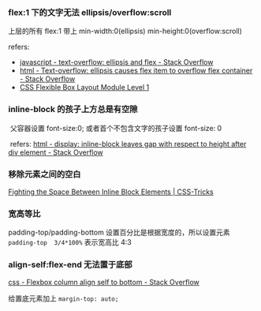 ### flex:1 下的文字无法 ellipsis/overflow:scroll

  上层的所有 flex:1 带上 min-width:0(ellipsis)  min-height:0(overflow:scroll)
  
  refers:
  - [javascript - text-overflow: ellipsis and flex - Stack Overflow](https://stackoverflow.com/questions/39472747/text-overflow-ellipsis-and-flex)
  - [html - Text-overflow: ellipsis causes flex item to overflow flex container - Stack Overflow](https://stackoverflow.com/questions/41286912/text-overflow-ellipsis-causes-flex-item-to-overflow-flex-container)
  - [CSS Flexible Box Layout Module Level 1](https://www.w3.org/TR/css-flexbox-1/#intrinsic-item-contributions)

### inline-block 的孩子上方总是有空隙

  父容器设置 font-size:0; 或者首个不包含文字的孩子设置 font-size: 0

  refers:
  [html - display: inline-block leaves gap with respect to height after div element - Stack Overflow](https://stackoverflow.com/questions/27730680/display-inline-block-leaves-gap-with-respect-to-height-after-div-element)
  
### 移除元素之间的空白

[Fighting the Space Between Inline Block Elements | CSS-Tricks](https://css-tricks.com/fighting-the-space-between-inline-block-elements/)

### 宽高等比

padding-top/padding-bottom 设置百分比是根据宽度的，所以设置元素 `padding-top  3/4*100%` 表示宽高比 4:3

### align-self:flex-end 无法置于底部

[css - Flexbox column align self to bottom - Stack Overflow](https://stackoverflow.com/questions/24697267/flexbox-column-align-self-to-bottom#answer-35125244)

给置底元素加上 `margin-top: auto;`
